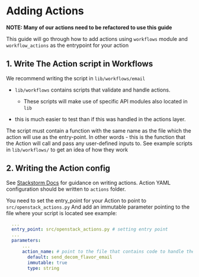 # Adding Actions

**NOTE: Many of our actions need to be refactored to use this guide**

This guide will go through how to add actions using `workflows` module and
`workflow_actions` as the entrypoint for your action


## 1. Write The Action script in Workflows

We recommend writing the script in `lib/workflows/email`
- `lib/workflows` contains scripts that validate and handle actions.
  - These scripts will make use of specific API modules also located in `lib`

- this is much easier to test than if this was handled in the actions layer.

The script must contain a function with the same name as the file which the action will use as the entry-point.
In other words - this is the function that the Action will call and pass any user-defined inputs to.
See example scripts in `lib/workflows/` to get an idea of how they work


## 2. Writing the Action config

See [Stackstorm Docs](https://docs.stackstorm.com/actions.html) for guidance on writing actions.
Action YAML configuration should be written to `actions` folder.


You need to set the entry_point for your Action to point to `src/openstack_actions.py`
And add an immutable parameter pointing to the file where your script is located
see example:


```yaml
  ...
  entry_point: src/openstack_actions.py # setting entry point
  ...
  parameters:
      ...
      action_name: # point to the file that contains code to handle the action
        default: send_decom_flavor_email
        immutable: true
        type: string
```
